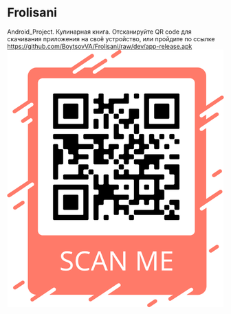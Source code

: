 # Frolisani
Android_Project. Кулинарная книга.
Отсканируйте QR code для скачивания приложения на своё устройство, или пройдите по ссылке https://github.com/BoytsovVA/Frolisani/raw/dev/app-release.apk
![alt text](qr_frolisani.png "QR code для скачивания")​
